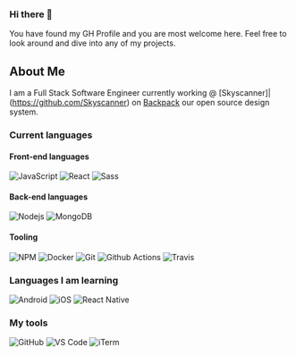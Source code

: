 ### Hi there 👋

You have found my GH Profile and you are most welcome here. Feel free to look around and dive into any of my projects.

## About Me

I am a Full Stack Software Engineer currently working @ [Skyscanner]|(https://github.com/Skyscanner) on [Backpack](https://backpack.github.io/) our open source design system.

### Current languages

  #### Front-end languages
  ![JavaScript](https://img.shields.io/badge/-JavaScript-black?style=flat-square&logo=javascript)
  ![React](https://img.shields.io/badge/-React-black?style=flat-square&logo=react)
  ![Sass](https://img.shields.io/badge/-Sass-black?style=flat-square&logo=sass&logoColor=%23CC6699)
  

  #### Back-end languages
  ![Nodejs](https://img.shields.io/badge/-Nodejs-black?style=flat-square&logo=Node.js)
  ![MongoDB](https://img.shields.io/badge/-MongoDB-black?style=flat-square&logo=mongodb)

  #### Tooling
  ![NPM](https://img.shields.io/badge/-NPM-black?style=flat-square&logo=npm)
  ![Docker](https://img.shields.io/badge/-Docker-black?style=flat-square&logo=docker)
  ![Git](https://img.shields.io/badge/-Git-black?style=flat-square&logo=git)
  ![Github Actions](https://img.shields.io/badge/-Github_Actions-black?style=flat-square&logo=github)
  ![Travis](https://img.shields.io/badge/-Travis-black?style=flat-square&logo=travis)
  

### Languages I am learning
  
  ![Android](https://img.shields.io/badge/-Android-black?style=flat-square&logo=android)
  ![iOS](https://img.shields.io/badge/-iOS-black?style=flat-square&logo=swift)
  ![React Native](https://img.shields.io/badge/-React_Native-black?style=flat-square&logo=react)

### My tools
  
  ![GitHub](https://img.shields.io/badge/-GitHub-black?style=flat-square&logo=github)
  ![VS Code](https://img.shields.io/badge/-VSCode-black?style=flat-square&logo=visual-studio-code&logoColor=%23007ACC)
  ![iTerm](https://img.shields.io/badge/-iTerm-black?style=flat-square&logo=iTerm)
